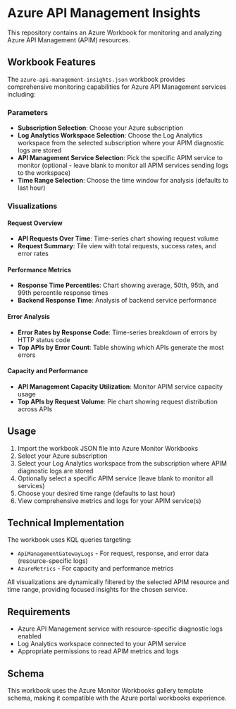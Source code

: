 # Azure API Management Insights

This repository contains an Azure Workbook for monitoring and analyzing Azure API Management (APIM) resources.

## Workbook Features

The `azure-api-management-insights.json` workbook provides comprehensive monitoring capabilities for Azure API Management services including:

### Parameters
- **Subscription Selection**: Choose your Azure subscription
- **Log Analytics Workspace Selection**: Choose the Log Analytics workspace from the selected subscription where your APIM diagnostic logs are stored
- **API Management Service Selection**: Pick the specific APIM service to monitor (optional - leave blank to monitor all APIM services sending logs to the workspace)
- **Time Range Selection**: Choose the time window for analysis (defaults to last hour)

### Visualizations

#### Request Overview
- **API Requests Over Time**: Time-series chart showing request volume
- **Request Summary**: Tile view with total requests, success rates, and error rates

#### Performance Metrics
- **Response Time Percentiles**: Chart showing average, 50th, 95th, and 99th percentile response times
- **Backend Response Time**: Analysis of backend service performance

#### Error Analysis
- **Error Rates by Response Code**: Time-series breakdown of errors by HTTP status code
- **Top APIs by Error Count**: Table showing which APIs generate the most errors

#### Capacity and Performance
- **API Management Capacity Utilization**: Monitor APIM service capacity usage
- **Top APIs by Request Volume**: Pie chart showing request distribution across APIs

## Usage

1. Import the workbook JSON file into Azure Monitor Workbooks
2. Select your Azure subscription
3. Select your Log Analytics workspace from the subscription where APIM diagnostic logs are stored
4. Optionally select a specific APIM service (leave blank to monitor all services)
5. Choose your desired time range (defaults to last hour)
6. View comprehensive metrics and logs for your APIM service(s)

## Technical Implementation

The workbook uses KQL queries targeting:
- `ApiManagementGatewayLogs` - For request, response, and error data (resource-specific logs)
- `AzureMetrics` - For capacity and performance metrics

All visualizations are dynamically filtered by the selected APIM resource and time range, providing focused insights for the chosen service.

## Requirements

- Azure API Management service with resource-specific diagnostic logs enabled
- Log Analytics workspace connected to your APIM service 
- Appropriate permissions to read APIM metrics and logs

## Schema

This workbook uses the Azure Monitor Workbooks gallery template schema, making it compatible with the Azure portal workbooks experience.